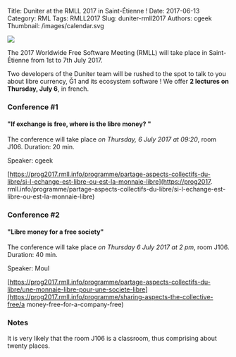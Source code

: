 Title: Duniter at the RMLL 2017 in Saint-Étienne !
Date: 2017-06-13
Category: RML
Tags: RMLL2017
Slug: duniter-rmll2017
Authors: cgeek
Thumbnail: /images/calendar.svg

[![](/images/rmll2017.png)](https://2017.rmll.info/)

The 2017 Worldwide Free Software Meeting (RMLL) will take place in Saint-Étienne from 1st to 7th July 2017.

Two developers of the Duniter team will be rushed to the spot to talk to you about libre currency, Ğ1 and its ecosystem software ! We offer **2 lectures on Thursday, July 6**, in french.

### Conference #1

#### "If exchange is free, where is the libre money? "

The conference will take place *on Thursday, 6 July 2017 at 09:20*, room J106. Duration: 20 min.

Speaker: cgeek

[https://prog2017.rmll.info/programme/partage-aspects-collectifs-du-libre/si-l-echange-est-libre-ou-est-la-monnaie-libre](https://prog2017. rmll.info/programme/partage-aspects-collectifs-du-libre/si-l-echange-est-libre-ou-est-la-monnaie-libre)

### Conference #2

#### "Libre money for a free society"

The conference will take place *on Thursday 6 July 2017 at 2 pm*, room J106. Duration: 40 min.

Speaker: Moul

[https://prog2017.rmll.info/programme/partage-aspects-collectifs-du-libre/une-monnaie-libre-pour-une-societe-libre](https://prog2017.rmll.info/programme/sharing-aspects-the-collective-free/a money-free-for-a-company-free)

### Notes

It is very likely that the room J106 is a classroom, thus comprising about twenty places.
